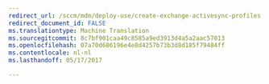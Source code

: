 ```yaml
---
redirect_url: /sccm/mdm/deploy-use/create-exchange-activesync-profiles
redirect_document_id: FALSE
ms.translationtype: Machine Translation
ms.sourcegitcommit: 8c7bf901caa49c8585a9ed3913d4a5a2aac57013
ms.openlocfilehash: 07a70d686196e4e8d4257b73b3d8d185f79484ff
ms.contentlocale: nl-nl
ms.lasthandoff: 05/17/2017

---
```


